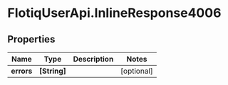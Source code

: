 # FlotiqUserApi.InlineResponse4006

## Properties

Name | Type | Description | Notes
------------ | ------------- | ------------- | -------------
**errors** | **[String]** |  | [optional] 


